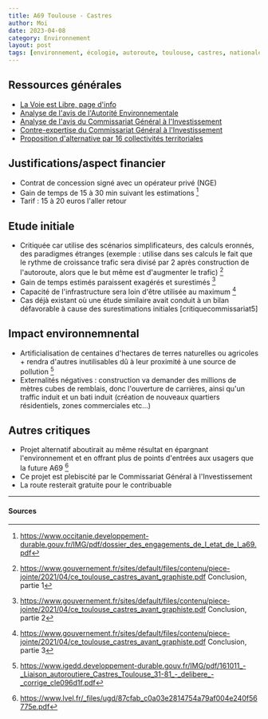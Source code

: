 ```yaml
---
title: A69 Toulouse - Castres
author: Moi
date: 2023-04-08
category: Environnement
layout: post
tags: [environnement, écologie, autoroute, toulouse, castres, nationale, destruction, arbres, ecosystème]
---
```


## Ressources générales

- [La Voie est Libre, page d'info](https://www.lvel.fr/info)
- [Analyse de l'avis de l'Autorité Environnementale](https://www.ladepeche.fr/article/2016/10/11/2436491-autoroute-l-avis-severe-de-l-autorite-environnementale.html)
- [Analyse de l'avis du Commissariat Général à l'Investissement](https://www.ladepeche.fr/article/2016/10/19/2441959-autoroute-encore-avis-tres-reticent-commissariat-investissement.html)
- [Contre-expertise du Commissariat Général à l'Investissement](https://www.gouvernement.fr/sites/default/files/contenu/piece-jointe/2021/04/ce_toulouse_castres_avant_graphiste.pdf)
- [Proposition d'alternative par 16 collectivités territoriales](https://www.lvel.fr/_files/ugd/87cfab_c0a03e2814754a79af004e240f56775e.pdf)


## Justifications/aspect financier

- Contrat de concession signé avec un opérateur privé (NGE)
- Gain de temps de 15 à 30 min suivant les estimations [^dossierengagement]
- Tarif : 15 à 20 euros l'aller retour

## Etude initiale

- Critiquée car utilise des scénarios simplificateurs, des calculs eronnés, des paradigmes étranges (exemple : utilise dans ses calculs le fait que le rythme de croissance trafic sera divisé par 2 après construction de l'autoroute, alors que le but même est d'augmenter le trafic) [^critiquecommissariat1]
- Gain de temps estimés paraissent exagérés et surestimés [^critiquecommissariat2]
- Capacité de l'infrastructure sera loin d'être utilisée au maximum [^critiquecommissariat3]
- Cas déjà existant où une étude similaire avait conduit à un bilan défavorable à cause des surestimations initiales [critiquecommissariat5]

## Impact environnemnental

- Artificialisation de centaines d'hectares de terres naturelles ou agricoles + rendra d'autres inutilisables dû à leur proximité à une source de pollution [^avisautorité]
- Externalités négatives : construction va demander des millions de mètres cubes de remblais, donc l'ouverture de carrières, ainsi qu'un traffic induit et un bati induit (création de nouveaux quartiers résidentiels, zones commerciales etc...)

## Autres critiques

- Projet alternatif aboutirait au même résultat en épargnant l'environnement et en offrant plus de points d'entrées aux usagers que la future A69 [^projetalternatif]
- Ce projet est plebiscité par le Commissariat Général à l'Investissement
- La route resterait gratuite pour le contribuable

---

#### Sources

[^critiquecommissariat1]: <https://www.gouvernement.fr/sites/default/files/contenu/piece-jointe/2021/04/ce_toulouse_castres_avant_graphiste.pdf> Conclusion, partie 1
[^critiquecommissariat2]: <https://www.gouvernement.fr/sites/default/files/contenu/piece-jointe/2021/04/ce_toulouse_castres_avant_graphiste.pdf> Conclusion, partie 2
[^critiquecommissariat3]: <https://www.gouvernement.fr/sites/default/files/contenu/piece-jointe/2021/04/ce_toulouse_castres_avant_graphiste.pdf> Conclusion, partie 3
[^critiquecommissariat5]: <https://www.gouvernement.fr/sites/default/files/contenu/piece-jointe/2021/04/ce_toulouse_castres_avant_graphiste.pdf> Conclusion, partie 5
[^avisautorité]: <https://www.igedd.developpement-durable.gouv.fr/IMG/pdf/161011_-_Liaison_autoroutiere_Castres_Toulouse_31-81_-_delibere_-_corrige_cle096d1f.pdf>
[^dossierengagement]: <https://www.occitanie.developpement-durable.gouv.fr/IMG/pdf/dossier_des_engagements_de_l_etat_de_l_a69.pdf>
[^projetalternatif]: <https://www.lvel.fr/_files/ugd/87cfab_c0a03e2814754a79af004e240f56775e.pdf>